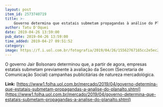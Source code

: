 ```yaml
---
layout: post
item_id: 2573740719
title: >-
    Governo determina que estatais submetam propagandas à análise do Planalto
author: Tatu D'Oquei
date: 2019-04-26 13:59:00
pub_date: 2019-04-26 13:59:00
time_added: 2019-04-27 09:51:52
category: 
image: https://f.i.uol.com.br/fotografia/2019/04/26/15562767165cc2e5ec223cd_1556276716_3x2_xl.jpg
---
```


O governo Jair Bolsonaro determinou que, a partir de agora, empresas estatais submetam previamente à avaliação da Secom (Secretaria de Comunicação Social) campanhas publicitárias de natureza mercadológica.

**Link:** [https://www1.folha.uol.com.br/mercado/2019/04/governo-determina-que-estatais-submetam-propagandas-a-analise-do-planalto.shtml](https://www1.folha.uol.com.br/mercado/2019/04/governo-determina-que-estatais-submetam-propagandas-a-analise-do-planalto.shtml)

